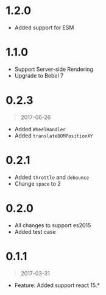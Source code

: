 # 1.2.0

- Added support for ESM

# 1.1.0

- Support Server-side Rendering
- Upgrade to Bebel 7

# 0.2.3

> 2017-06-26

- Added `WheelHandler`
- Added `translateDOMPositionXY`

# 0.2.1

- Added `throttle` and `debounce`
- Change `space` to 2

# 0.2.0

- All changes to support es2015
- Added test case

# 0.1.1

> 2017-03-31

- Feature: Added support react 15.\*
